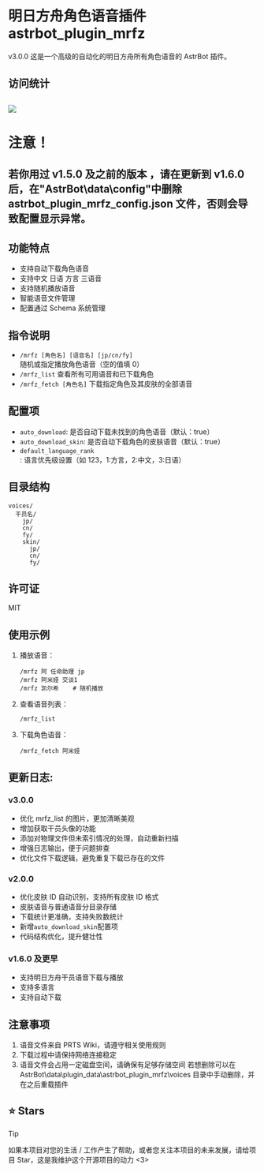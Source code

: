 # 明日方舟角色语音插件 astrbot_plugin_mrfz

v3.0.0
这是一个高级的自动化的明日方舟所有角色语音的 AstrBot 插件。

## 访问统计

## <a href="https://count.getloli.com/"><img src="https://count.getloli.com/get/@:astrbot_plugin_mrfz?theme=rule34"></a>

# 注意！

## 若你用过 v1.5.0 及之前的版本 ，请在更新到 v1.6.0 后，在"AstrBot\data\config"中删除 astrbot_plugin_mrfz_config.json 文件，否则会导致配置显示异常。

## 功能特点

- 支持自动下载角色语音
- 支持中文 日语 方言 三语音
- 支持随机播放语音
- 智能语音文件管理
- 配置通过 Schema 系统管理

## 指令说明

- `/mrfz [角色名] [语音名] [jp/cn/fy]` 随机或指定播放角色语音（空的值填 0）
- `/mrfz_list` 查看所有可用语音和已下载角色
- `/mrfz_fetch [角色名]` 下载指定角色及其皮肤的全部语音

## 配置项

- `auto_download`: 是否自动下载未找到的角色语音（默认：true）
- `auto_download_skin`: 是否自动下载角色的皮肤语音（默认：true）
- `default_language_rank`: 语言优先级设置（如 123，1:方言，2:中文，3:日语）

## 目录结构

```
voices/
  干员名/
    jp/
    cn/
    fy/
    skin/
      jp/
      cn/
      fy/
```


## 许可证

MIT

## 使用示例

1. 播放语音：

   ```
   /mrfz 阿 任命助理 jp
   /mrfz 阿米娅 交谈1
   /mrfz 凯尔希    # 随机播放
   ```

2. 查看语音列表：

   ```
   /mrfz_list
   ```

3. 下载角色语音：
   ```
   /mrfz_fetch 阿米娅
   ```

## 更新日志:

### v3.0.0
- 优化 mrfz_list 的图片，更加清晰美观
- 增加获取干员头像的功能
- 添加对物理文件但未索引情况的处理，自动重新扫描
- 增强日志输出，便于问题排查
- 优化文件下载逻辑，避免重复下载已存在的文件

### v2.0.0

- 优化皮肤 ID 自动识别，支持所有皮肤 ID 格式
- 皮肤语音与普通语音分目录存储
- 下载统计更准确，支持失败数统计
- 新增`auto_download_skin`配置项
- 代码结构优化，提升健壮性

### v1.6.0 及更早

- 支持明日方舟干员语音下载与播放
- 支持多语言
- 支持自动下载

## 注意事项

1. 语音文件来自 PRTS Wiki，请遵守相关使用规则
2. 下载过程中请保持网络连接稳定
3. 语音文件会占用一定磁盘空间，请确保有足够存储空间
   若想删除可以在 AstrBot\data\plugin_data\astrbot_plugin_mrfz\voices 目录中手动删除，并在之后重载插件

## ⭐ Stars

> [!TIP]
> 如果本项目对您的生活 / 工作产生了帮助，或者您关注本项目的未来发展，请给项目 Star，这是我维护这个开源项目的动力 <3>
